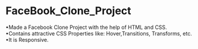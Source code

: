 # FaceBook_Clone_Project

•Made a Facebook Clone Project with the help of  HTML and CSS.
•Contains attractive CSS Properties like: Hover,Transitions, Transforms, etc.
•It is Responsive.

